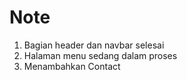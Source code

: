 # Note

1. Bagian header dan navbar selesai
2. Halaman menu sedang dalam proses
3. Menambahkan Contact
